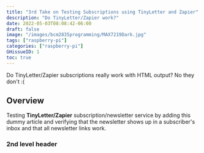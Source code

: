 ```yaml
---
title: "3rd Take on Testing Subscriptions using TinyLetter and Zapier"
description: "Do TinyLetter/Zapier work?"
date: 2022-05-03T08:08:42-06:00
draft: false
image: "/images/bcm2835programming/MAX7219Dark.jpg"
tags: ["raspberry-pi"]
categories: ["raspberry-pi"]
GHissueID: 1
toc: true
---
```


Do TinyLetter/Zapier subscriptions really work with HTML output? No they don't :(

<!--more-->

## Overview
Testing **TinyLetter/Zapier** subscription/newsletter service by adding this dummy article and verifying that the newsletter shows up in a subscriber's inbox and that all newsletter links work.

### 2nd level header
